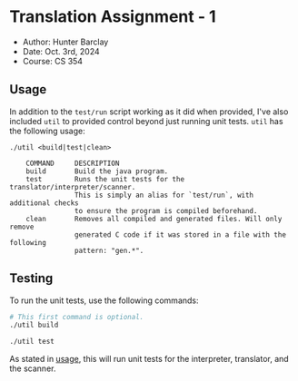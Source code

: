 # Translation Assignment - 1
- Author: Hunter Barclay
- Date: Oct. 3rd, 2024
- Course: CS 354

## Usage
In addition to the `test/run` script working as it did when provided, I've also
included `util` to provided control beyond just running unit tests. `util` has
the following usage:

```
./util <build|test|clean>

	COMMAND		DESCRIPTION
	build		Build the java program.
	test		Runs the unit tests for the translator/interpreter/scanner.
				This is simply an alias for `test/run`, with additional checks
				to ensure the program is compiled beforehand.
	clean		Removes all compiled and generated files. Will only remove
				generated C code if it was stored in a file with the following
				pattern: "gen.*".
```

## Testing
To run the unit tests, use the following commands:

```bash
# This first command is optional.
./util build

./util test
```

As stated in [usage](#usage), this will run unit tests for the interpreter,
translator, and the scanner.

